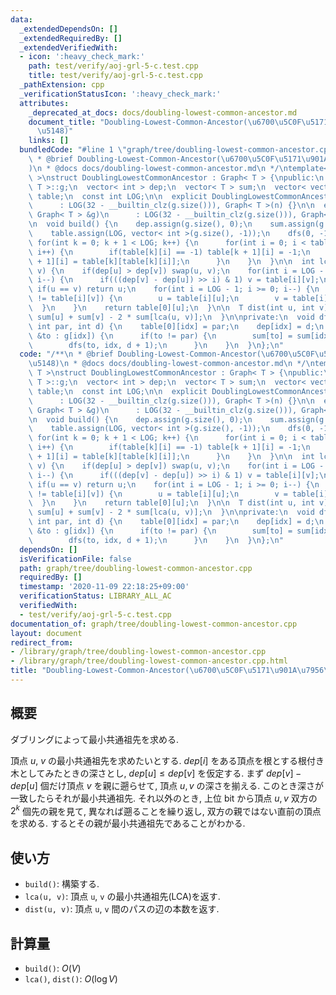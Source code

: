 ```yaml
---
data:
  _extendedDependsOn: []
  _extendedRequiredBy: []
  _extendedVerifiedWith:
  - icon: ':heavy_check_mark:'
    path: test/verify/aoj-grl-5-c.test.cpp
    title: test/verify/aoj-grl-5-c.test.cpp
  _pathExtension: cpp
  _verificationStatusIcon: ':heavy_check_mark:'
  attributes:
    _deprecated_at_docs: docs/doubling-lowest-common-ancestor.md
    document_title: "Doubling-Lowest-Common-Ancestor(\u6700\u5C0F\u5171\u901A\u7956\
      \u5148)"
    links: []
  bundledCode: "#line 1 \"graph/tree/doubling-lowest-common-ancestor.cpp\"\n/**\n\
    \ * @brief Doubling-Lowest-Common-Ancestor(\u6700\u5C0F\u5171\u901A\u7956\u5148\
    )\n * @docs docs/doubling-lowest-common-ancestor.md\n */\ntemplate< typename T\
    \ >\nstruct DoublingLowestCommonAncestor : Graph< T > {\npublic:\n  using Graph<\
    \ T >::g;\n  vector< int > dep;\n  vector< T > sum;\n  vector< vector< int > >\
    \ table;\n  const int LOG;\n\n  explicit DoublingLowestCommonAncestor(int n)\n\
    \      : LOG(32 - __builtin_clz(g.size())), Graph< T >(n) {}\n\n  explicit DoublingLowestCommonAncestor(const\
    \ Graph< T > &g)\n      : LOG(32 - __builtin_clz(g.size())), Graph< T >(g) {}\n\
    \n  void build() {\n    dep.assign(g.size(), 0);\n    sum.assign(g.size(), 0);\n\
    \    table.assign(LOG, vector< int >(g.size(), -1));\n    dfs(0, -1, 0);\n   \
    \ for(int k = 0; k + 1 < LOG; k++) {\n      for(int i = 0; i < table[k].size();\
    \ i++) {\n        if(table[k][i] == -1) table[k + 1][i] = -1;\n        else table[k\
    \ + 1][i] = table[k][table[k][i]];\n      }\n    }\n  }\n\n  int lca(int u, int\
    \ v) {\n    if(dep[u] > dep[v]) swap(u, v);\n    for(int i = LOG - 1; i >= 0;\
    \ i--) {\n      if(((dep[v] - dep[u]) >> i) & 1) v = table[i][v];\n    }\n   \
    \ if(u == v) return u;\n    for(int i = LOG - 1; i >= 0; i--) {\n      if(table[i][u]\
    \ != table[i][v]) {\n        u = table[i][u];\n        v = table[i][v];\n    \
    \  }\n    }\n    return table[0][u];\n  }\n\n  T dist(int u, int v) {\n    return\
    \ sum[u] + sum[v] - 2 * sum[lca(u, v)];\n  }\n\nprivate:\n  void dfs(int idx,\
    \ int par, int d) {\n    table[0][idx] = par;\n    dep[idx] = d;\n    for(auto\
    \ &to : g[idx]) {\n      if(to != par) {\n        sum[to] = sum[idx] + to.cost;\n\
    \        dfs(to, idx, d + 1);\n      }\n    }\n  }\n};\n"
  code: "/**\n * @brief Doubling-Lowest-Common-Ancestor(\u6700\u5C0F\u5171\u901A\u7956\
    \u5148)\n * @docs docs/doubling-lowest-common-ancestor.md\n */\ntemplate< typename\
    \ T >\nstruct DoublingLowestCommonAncestor : Graph< T > {\npublic:\n  using Graph<\
    \ T >::g;\n  vector< int > dep;\n  vector< T > sum;\n  vector< vector< int > >\
    \ table;\n  const int LOG;\n\n  explicit DoublingLowestCommonAncestor(int n)\n\
    \      : LOG(32 - __builtin_clz(g.size())), Graph< T >(n) {}\n\n  explicit DoublingLowestCommonAncestor(const\
    \ Graph< T > &g)\n      : LOG(32 - __builtin_clz(g.size())), Graph< T >(g) {}\n\
    \n  void build() {\n    dep.assign(g.size(), 0);\n    sum.assign(g.size(), 0);\n\
    \    table.assign(LOG, vector< int >(g.size(), -1));\n    dfs(0, -1, 0);\n   \
    \ for(int k = 0; k + 1 < LOG; k++) {\n      for(int i = 0; i < table[k].size();\
    \ i++) {\n        if(table[k][i] == -1) table[k + 1][i] = -1;\n        else table[k\
    \ + 1][i] = table[k][table[k][i]];\n      }\n    }\n  }\n\n  int lca(int u, int\
    \ v) {\n    if(dep[u] > dep[v]) swap(u, v);\n    for(int i = LOG - 1; i >= 0;\
    \ i--) {\n      if(((dep[v] - dep[u]) >> i) & 1) v = table[i][v];\n    }\n   \
    \ if(u == v) return u;\n    for(int i = LOG - 1; i >= 0; i--) {\n      if(table[i][u]\
    \ != table[i][v]) {\n        u = table[i][u];\n        v = table[i][v];\n    \
    \  }\n    }\n    return table[0][u];\n  }\n\n  T dist(int u, int v) {\n    return\
    \ sum[u] + sum[v] - 2 * sum[lca(u, v)];\n  }\n\nprivate:\n  void dfs(int idx,\
    \ int par, int d) {\n    table[0][idx] = par;\n    dep[idx] = d;\n    for(auto\
    \ &to : g[idx]) {\n      if(to != par) {\n        sum[to] = sum[idx] + to.cost;\n\
    \        dfs(to, idx, d + 1);\n      }\n    }\n  }\n};\n"
  dependsOn: []
  isVerificationFile: false
  path: graph/tree/doubling-lowest-common-ancestor.cpp
  requiredBy: []
  timestamp: '2020-11-09 22:18:25+09:00'
  verificationStatus: LIBRARY_ALL_AC
  verifiedWith:
  - test/verify/aoj-grl-5-c.test.cpp
documentation_of: graph/tree/doubling-lowest-common-ancestor.cpp
layout: document
redirect_from:
- /library/graph/tree/doubling-lowest-common-ancestor.cpp
- /library/graph/tree/doubling-lowest-common-ancestor.cpp.html
title: "Doubling-Lowest-Common-Ancestor(\u6700\u5C0F\u5171\u901A\u7956\u5148)"
---
```

## 概要
ダブリングによって最小共通祖先を求める.

頂点 $u$, $v$ の最小共通祖先を求めたいとする. $dep[i]$ をある頂点を根とする根付き木としてみたときの深さとし, $dep[u] \leq dep[v]$ を仮定する. まず $dep[v] - dep[u]$ 個だけ頂点 $v$ を親に遡らせて, 頂点 $u, v$ の深さを揃える. このとき深さが一致したらそれが最小共通祖先. それ以外のとき, 上位 bit から頂点 $u, v$ 双方の $2^k$ 個先の親を見て, 異なれば遡ることを繰り返し, 双方の親ではない直前の頂点を求める. するとその親が最小共通祖先であることがわかる.

## 使い方

* `build()`: 構築する.
* `lca(u, v)`: 頂点 `u`, `v` の最小共通祖先(LCA)を返す.
* `dist(u, v)`: 頂点 `u`, `v` 間のパスの辺の本数を返す.

## 計算量

* `build()`: $O(V)$
* `lca()`, `dist()`: $O(\log V)$
